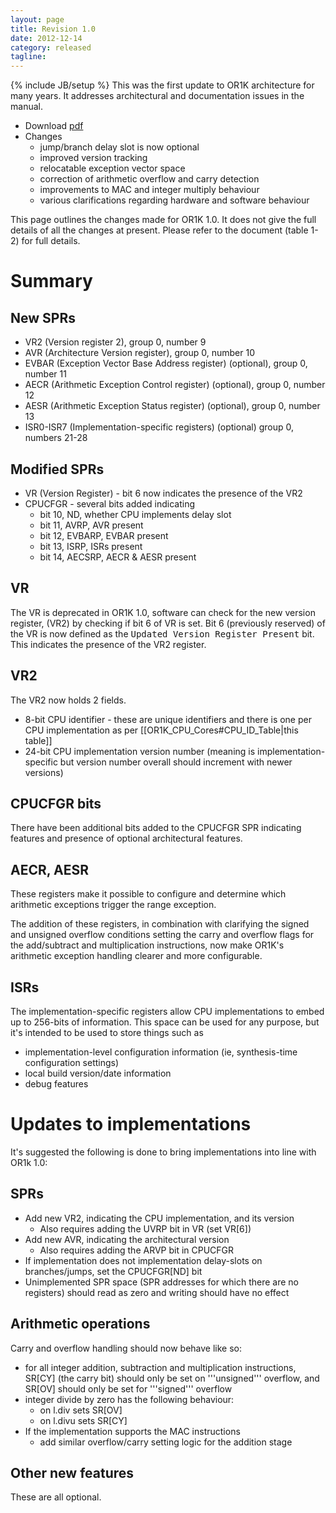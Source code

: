 ```yaml
---
layout: page
title: Revision 1.0
date: 2012-12-14
category: released
tagline: 
---
```

{% include JB/setup %}
This was the first update to OR1K architecture for many years. It addresses architectural and
documentation issues in the manual.
 - Download [pdf](https://raw.githubusercontent.com/openrisc/doc/master/openrisc-arch-1.0-rev0.pdf)
 - Changes
   - jump/branch delay slot is now optional
   - improved version tracking
   - relocatable exception vector space
   - correction of arithmetic overflow and carry detection
   - improvements to MAC and integer multiply behaviour
   - various clarifications regarding hardware and software behaviour


This page outlines the changes made for OR1K 1.0. It does not give the full details of all the
changes at present. Please refer to the document (table 1-2) for full details.

# Summary

## New SPRs

* VR2 (Version register 2), group 0, number 9
* AVR (Architecture Version register), group 0, number 10
* EVBAR (Exception Vector Base Address register) (optional), group 0, number 11
* AECR (Arithmetic Exception Control register) (optional), group 0, number 12
* AESR (Arithmetic Exception Status register) (optional), group 0, number 13
* ISR0-ISR7 (Implementation-specific registers) (optional) group 0, numbers 21-28

## Modified SPRs

* VR (Version Register) - bit 6 now indicates the presence of the VR2
* CPUCFGR - several bits added indicating
  * bit 10, ND, whether CPU implements delay slot
  * bit 11, AVRP, AVR present
  * bit 12, EVBARP, EVBAR present
  * bit 13, ISRP, ISRs present
  * bit 14, AECSRP, AECR & AESR present

## VR

The VR is deprecated in OR1K 1.0, software can check for the new version register, (VR2) by checking if bit 6 of VR is set. Bit 6 (previously reserved) of the VR is now defined as the <tt>Updated Version Register Present</tt> bit. This indicates the presence of the VR2 register.

## VR2

The VR2 now holds 2 fields.

* 8-bit CPU identifier - these are unique identifiers and there is one per CPU implementation as per [[OR1K_CPU_Cores#CPU_ID_Table|this table]]
* 24-bit CPU implementation version number (meaning is implementation-specific but version number overall should increment with newer versions)

## CPUCFGR bits

There have been additional bits added to the CPUCFGR SPR indicating features and presence of optional architectural features.

## AECR, AESR

These registers make it possible to configure and determine which arithmetic exceptions trigger the range exception.

The addition of these registers, in combination with clarifying the signed and unsigned overflow conditions setting the carry and overflow flags for the add/subtract and multiplication instructions, now make OR1K's arithmetic exception handling clearer and more configurable.

## ISRs

The implementation-specific registers allow CPU implementations to embed up to 256-bits of information. This space can be used for any purpose, but it's intended to be used to store things such as

* implementation-level configuration information (ie, synthesis-time configuration settings)
* local build version/date information
* debug features 

# Updates to implementations

It's suggested the following is done to bring implementations into line with OR1k 1.0:

## SPRs

* Add new VR2, indicating the CPU implementation, and its version
  * Also requires adding the UVRP bit in VR (set VR[6])
* Add new AVR, indicating the architectural version
  * Also requires adding the ARVP bit in CPUCFGR
* If implementation does not implementation delay-slots on branches/jumps, set the CPUCFGR[ND] bit
* Unimplemented SPR space (SPR addresses for which there are no registers) should read as zero and writing should have no effect

## Arithmetic operations

Carry and overflow handling should now behave like so:

* for all integer addition, subtraction and multiplication instructions, SR[CY] (the carry bit) should only be set on '''unsigned''' overflow, and SR[OV] should only be set for '''signed''' overflow
* integer divide by zero has the following behaviour:
  * on l.div sets SR[OV]
  * on l.divu sets SR[CY]
* If the implementation supports the MAC instructions
  * add similar overflow/carry setting logic for the addition stage

## Other new features

These are all optional.
